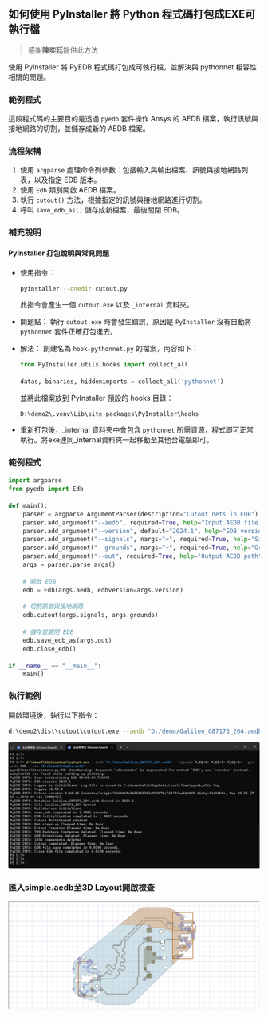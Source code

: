 如何使用 PyInstaller 將 Python 程式碼打包成EXE可執行檔
---
> 感謝**陳奕廷**提供此方法

使用 PyInstaller 將 PyEDB 程式碼打包成可執行檔，並解決與 pythonnet 相容性相關的問題。

### 範例程式 

這段程式碼的主要目的是透過 `pyedb` 套件操作 Ansys 的 AEDB 檔案，執行訊號與接地網路的切割，並儲存成新的 AEDB 檔案。

### 流程架構

1. 使用 `argparse` 處理命令列參數：包括輸入與輸出檔案、訊號與接地網路列表，以及指定 EDB 版本。
2. 使用 `Edb` 類別開啟 AEDB 檔案。
3. 執行 `cutout()` 方法，根據指定的訊號與接地網路進行切割。
4. 呼叫 `save_edb_as()` 儲存成新檔案，最後關閉 EDB。

### 補充說明

#### PyInstaller 打包說明與常見問題

* 使用指令：

  ```bash
  pyinstaller --onedir cutout.py
  ```

  此指令會產生一個 `cutout.exe` 以及 `_internal` 資料夾。

* 問題點：
  執行 `cutout.exe` 時會發生錯誤，原因是 `PyInstaller` 沒有自動將 `pythonnet` 套件正確打包進去。

* 解法：
  創建名為 `hook-pythonnet.py` 的檔案，內容如下：

  ```python
  from PyInstaller.utils.hooks import collect_all

  datas, binaries, hiddenimports = collect_all('pythonnet')
  ```

  並將此檔案放到 PyInstaller 預設的 hooks 目錄：

  ```
  D:\demo2\.venv\Lib\site-packages\PyInstaller\hooks
  ```

* 重新打包後，\_internal 資料夾中會包含 `pythonnet` 所需資源，程式即可正常執行。將exe連同\_internal資料夾一起移動至其他台電腦即可。

### 範例程式

```python
import argparse
from pyedb import Edb

def main():
    parser = argparse.ArgumentParser(description="Cutout nets in EDB")
    parser.add_argument("--aedb", required=True, help="Input AEDB file path")
    parser.add_argument("--version", default="2024.1", help="EDB version")
    parser.add_argument("--signals", nargs="+", required=True, help="Signal nets list")
    parser.add_argument("--grounds", nargs="+", required=True, help="Ground nets list")
    parser.add_argument("--out", required=True, help="Output AEDB path")
    args = parser.parse_args()

    # 開啟 EDB
    edb = Edb(args.aedb, edbversion=args.version)

    # 切割訊號與接地網路
    edb.cutout(args.signals, args.grounds)

    # 儲存並關閉 EDB
    edb.save_edb_as(args.out)
    edb.close_edb()

if __name__ == "__main__":
    main()
```

### 執行範例
開啟環境後，執行以下指令：
```bash
d:\demo2\dist\cutout\cutout.exe --aedb "D:/demo/Galileo_G87173_204.aedb" --signals M_DQ<0> M_DQ<1> M_DQ<2> --grounds GND --out "D:/demo2/simple.aedb"
```
![](/assets/2025-09-17_09-58-19.png)

### 匯入simple.aedb至3D Layout開啟檢查
![](/assets/2025-09-17_09-54-28.png)